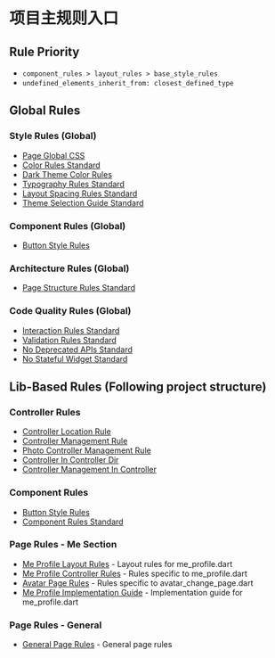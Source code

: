 # 项目主规则入口

## Rule Priority

- `component_rules > layout_rules > base_style_rules`
- `undefined_elements_inherit_from: closest_defined_type`

## Global Rules

### Style Rules (Global)

- [Page Global CSS](./style/page_global_css.yml)
- [Color Rules Standard](./style/color_rules_standard.yml)
- [Dark Theme Color Rules](./style/dark_theme_color_rules.yml)
- [Typography Rules Standard](./style/typography_rules_standard.yml)
- [Layout Spacing Rules Standard](./style/layout_spacing_rules_standard.yml)
- [Theme Selection Guide Standard](./style/theme_selection_guide_standard.yml)

### Component Rules (Global)

- [Button Style Rules](./components/button_style_rules.yml)

### Architecture Rules (Global)

- [Page Structure Rules Standard](./architecture/page_structure_rules_standard.yml)

### Code Quality Rules (Global)

- [Interaction Rules Standard](./code_quality/interaction_rules_standard.yml)
- [Validation Rules Standard](./code_quality/validation_rules_standard.yml)
- [No Deprecated APIs Standard](./code_quality/no_deprecated_apis_standard.yml)
- [No Stateful Widget Standard](./code_quality/no_stateful_widget_standard.yml)

## Lib-Based Rules (Following project structure)

### Controller Rules

- [Controller Location Rule](./lib/controller/controller_location_rule.yml)
- [Controller Management Rule](./lib/controller/controller_management_rule.yml)
- [Photo Controller Management Rule](./lib/controller/photo_controller_management_rule.yml)
- [Controller In Controller Dir](./lib/controller/controller_in_controller_dir.yml)
- [Controller Management In Controller](./lib/controller/controller_management_in_controller.yml)

### Component Rules

- [Button Style Rules](./lib/components/button_style_rules.yml)
- [Component Rules Standard](./lib/components/component_rules_standard.yml)

### Page Rules - Me Section

- [Me Profile Layout Rules](./lib/pages/me/me_profile_layout_rules.yml) - Layout rules for me_profile.dart
- [Me Profile Controller Rules](./lib/pages/me/me_profile_controller_rules.yml) - Rules specific to me_profile.dart
- [Avatar Page Rules](./lib/pages/me/avatar_page_rules.yml) - Rules specific to avatar_change_page.dart
- [Me Profile Implementation Guide](./pages/me/me_profile_implementation_guide.md) - Implementation guide for me_profile.dart

### Page Rules - General

- [General Page Rules](./lib/pages/general_page_rules.yml) - General page rules